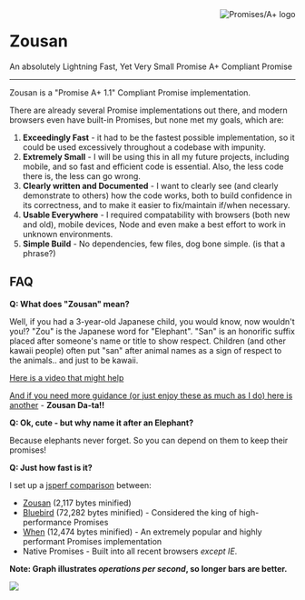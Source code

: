 <a href="http://promises-aplus.github.com/promises-spec">
    <img src="http://promises-aplus.github.com/promises-spec/assets/logo-small.png"
         align="right" alt="Promises/A+ logo" />
</a>

# Zousan
An absolutely Lightning Fast, Yet Very Small Promise A+ Compliant Promise

---
Zousan is a "Promise A+ 1.1" Compliant Promise implementation.

There are already several Promise implementations out there, and modern browsers even have built-in Promises, but none met my goals, which are:

1. **Exceedingly Fast** - it had to be the fastest possible implementation, so it could be used excessively throughout a codebase with impunity.
2. **Extremely Small** - I will be using this in all my future projects, including mobile, and so fast and efficient code is essential. Also, the less code there is, the less can go wrong.
3. **Clearly written and Documented** - I want to clearly see (and clearly demonstrate to others) how the code works, both to build confidence in its correctness, and to make it easier to fix/maintain if/when necessary.
4. **Usable Everywhere** - I required compatability with browsers (both new and old), mobile devices, Node and even make a best effort to work in unknown environments.
5. **Simple Build** - No dependencies, few files, dog bone simple. (is that a phrase?) 

## FAQ

**Q: What does "Zousan" mean?**

Well, if you had a 3-year-old Japanese child, you would know, now wouldn't you!?  "Zou" is the Japanese word for "Elephant". "San" is an honorific suffix placed after someone's name or title to show respect. Children (and other kawaii people) often put "san" after animal names as a sign of respect to the animals.. and just to be kawaii.

[Here is a video that might help](https://www.youtube.com/watch?v=rEsNUJp9dcM)

[And if you need more guidance (or just enjoy these as much as I do) here is another](https://www.youtube.com/watch?v=b4KYDBBB6UQ) - **Zousan Da-ta!!**

**Q: Ok, cute - but why name it after an Elephant?**

Because elephants never forget. So you can depend on them to keep their promises!

**Q: Just how fast is it?**

I set up a [jsperf comparison](http://jsperf.com/promise-speed-comparison/2) between:

* [Zousan](https://github.com/bluejava/zousan) (2,117 bytes minified)
* [Bluebird](https://github.com/petkaantonov/bluebird) (72,282 bytes minified) - Considered the king of high-performance Promises 
* [When](https://github.com/cujojs/when) (12,474 bytes minified) - An extremely popular and highly performant Promises implementation
* Native Promises - Built into all recent browsers *except IE*.

**Note: Graph illustrates *operations per second*, so longer bars are better.**

![](http://www.bluejava.com/int/images/Zousan-Performance.png)
